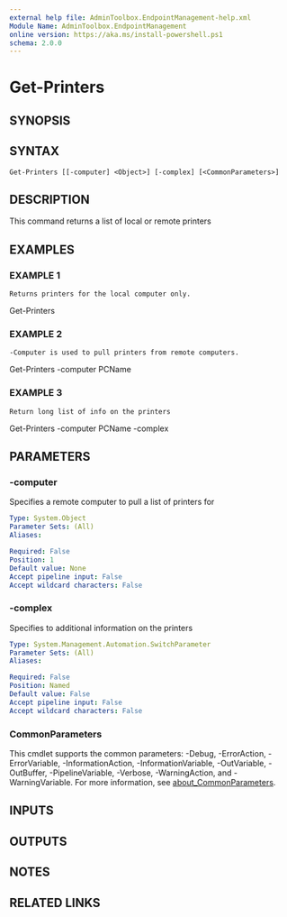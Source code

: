 ```yaml
---
external help file: AdminToolbox.EndpointManagement-help.xml
Module Name: AdminToolbox.EndpointManagement
online version: https://aka.ms/install-powershell.ps1
schema: 2.0.0
---
```


# Get-Printers

## SYNOPSIS

## SYNTAX

```
Get-Printers [[-computer] <Object>] [-complex] [<CommonParameters>]
```

## DESCRIPTION
This command returns a list of local or remote printers

## EXAMPLES

### EXAMPLE 1
```
Returns printers for the local computer only.
```

Get-Printers

### EXAMPLE 2
```
-Computer is used to pull printers from remote computers.
```

Get-Printers -computer PCName

### EXAMPLE 3
```
Return long list of info on the printers
```

Get-Printers -computer PCName -complex

## PARAMETERS

### -computer
Specifies a remote computer to pull a list of printers for

```yaml
Type: System.Object
Parameter Sets: (All)
Aliases:

Required: False
Position: 1
Default value: None
Accept pipeline input: False
Accept wildcard characters: False
```

### -complex
Specifies to additional information on the printers

```yaml
Type: System.Management.Automation.SwitchParameter
Parameter Sets: (All)
Aliases:

Required: False
Position: Named
Default value: False
Accept pipeline input: False
Accept wildcard characters: False
```

### CommonParameters
This cmdlet supports the common parameters: -Debug, -ErrorAction, -ErrorVariable, -InformationAction, -InformationVariable, -OutVariable, -OutBuffer, -PipelineVariable, -Verbose, -WarningAction, and -WarningVariable. For more information, see [about_CommonParameters](http://go.microsoft.com/fwlink/?LinkID=113216).

## INPUTS

## OUTPUTS

## NOTES

## RELATED LINKS
